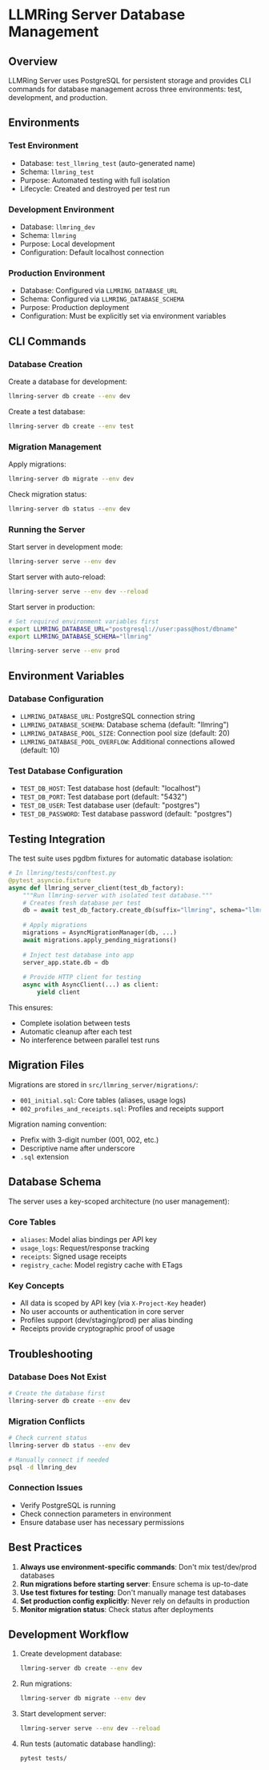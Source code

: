 # LLMRing Server Database Management

## Overview

LLMRing Server uses PostgreSQL for persistent storage and provides CLI commands for database management across three environments: test, development, and production.

## Environments

### Test Environment
- Database: `test_llmring_test` (auto-generated name)
- Schema: `llmring_test`
- Purpose: Automated testing with full isolation
- Lifecycle: Created and destroyed per test run

### Development Environment
- Database: `llmring_dev`
- Schema: `llmring`
- Purpose: Local development
- Configuration: Default localhost connection

### Production Environment
- Database: Configured via `LLMRING_DATABASE_URL`
- Schema: Configured via `LLMRING_DATABASE_SCHEMA`
- Purpose: Production deployment
- Configuration: Must be explicitly set via environment variables

## CLI Commands

### Database Creation

Create a database for development:
```bash
llmring-server db create --env dev
```

Create a test database:
```bash
llmring-server db create --env test
```

### Migration Management

Apply migrations:
```bash
llmring-server db migrate --env dev
```

Check migration status:
```bash
llmring-server db status --env dev
```

### Running the Server

Start server in development mode:
```bash
llmring-server serve --env dev
```

Start server with auto-reload:
```bash
llmring-server serve --env dev --reload
```

Start server in production:
```bash
# Set required environment variables first
export LLMRING_DATABASE_URL="postgresql://user:pass@host/dbname"
export LLMRING_DATABASE_SCHEMA="llmring"

llmring-server serve --env prod
```

## Environment Variables

### Database Configuration
- `LLMRING_DATABASE_URL`: PostgreSQL connection string
- `LLMRING_DATABASE_SCHEMA`: Database schema (default: "llmring")
- `LLMRING_DATABASE_POOL_SIZE`: Connection pool size (default: 20)
- `LLMRING_DATABASE_POOL_OVERFLOW`: Additional connections allowed (default: 10)

### Test Database Configuration
- `TEST_DB_HOST`: Test database host (default: "localhost")
- `TEST_DB_PORT`: Test database port (default: "5432")
- `TEST_DB_USER`: Test database user (default: "postgres")
- `TEST_DB_PASSWORD`: Test database password (default: "postgres")

## Testing Integration

The test suite uses pgdbm fixtures for automatic database isolation:

```python
# In llmring/tests/conftest.py
@pytest_asyncio.fixture
async def llmring_server_client(test_db_factory):
    """Run llmring-server with isolated test database."""
    # Creates fresh database per test
    db = await test_db_factory.create_db(suffix="llmring", schema="llmring_test")
    
    # Apply migrations
    migrations = AsyncMigrationManager(db, ...)
    await migrations.apply_pending_migrations()
    
    # Inject test database into app
    server_app.state.db = db
    
    # Provide HTTP client for testing
    async with AsyncClient(...) as client:
        yield client
```

This ensures:
- Complete isolation between tests
- Automatic cleanup after each test
- No interference between parallel test runs

## Migration Files

Migrations are stored in `src/llmring_server/migrations/`:
- `001_initial.sql`: Core tables (aliases, usage logs)
- `002_profiles_and_receipts.sql`: Profiles and receipts support

Migration naming convention:
- Prefix with 3-digit number (001, 002, etc.)
- Descriptive name after underscore
- `.sql` extension

## Database Schema

The server uses a key-scoped architecture (no user management):

### Core Tables
- `aliases`: Model alias bindings per API key
- `usage_logs`: Request/response tracking
- `receipts`: Signed usage receipts
- `registry_cache`: Model registry cache with ETags

### Key Concepts
- All data is scoped by API key (via `X-Project-Key` header)
- No user accounts or authentication in core server
- Profiles support (dev/staging/prod) per alias binding
- Receipts provide cryptographic proof of usage

## Troubleshooting

### Database Does Not Exist
```bash
# Create the database first
llmring-server db create --env dev
```

### Migration Conflicts
```bash
# Check current status
llmring-server db status --env dev

# Manually connect if needed
psql -d llmring_dev
```

### Connection Issues
- Verify PostgreSQL is running
- Check connection parameters in environment
- Ensure database user has necessary permissions

## Best Practices

1. **Always use environment-specific commands**: Don't mix test/dev/prod databases
2. **Run migrations before starting server**: Ensure schema is up-to-date
3. **Use test fixtures for testing**: Don't manually manage test databases
4. **Set production config explicitly**: Never rely on defaults in production
5. **Monitor migration status**: Check status after deployments

## Development Workflow

1. Create development database:
   ```bash
   llmring-server db create --env dev
   ```

2. Run migrations:
   ```bash
   llmring-server db migrate --env dev
   ```

3. Start development server:
   ```bash
   llmring-server serve --env dev --reload
   ```

4. Run tests (automatic database handling):
   ```bash
   pytest tests/
   ```